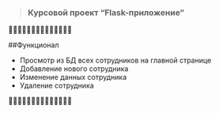 > ### Курсовой проект “Flask-приложение”
:snake::snake::snake::snake::snake::snake::snake::snake::snake::snake::snake::snake::snake::snake:

##Функционал

- Просмотр из БД всех сотрудников на главной странице
- Добавление нового сотрудника
- Изменение данных сотрудника
- Удаление сотрудника

:snake::snake::snake::snake::snake::snake::snake::snake::snake::snake::snake::snake::snake::snake:
